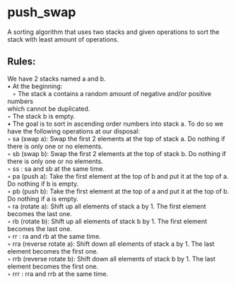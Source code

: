 # push_swap
A sorting algorithm that uses two stacks and given operations to sort the stack with least amount of operations.

## Rules: 
We have 2 stacks named a and b.\
• At the beginning: \
$~~~$◦ The stack a contains a random amount of negative and/or positive numbers\
which cannot be duplicated.\
  ◦ The stack b is empty.\
• The goal is to sort in ascending order numbers into stack a. To do so we have the following operations at our disposal: \
◦ sa (swap a): Swap the first 2 elements at the top of stack a. Do nothing if there is only one or no elements. \
◦ sb (swap b): Swap the first 2 elements at the top of stack b. Do nothing if there is only one or no elements.\
◦ ss : sa and sb at the same time.\
◦ pa (push a): Take the first element at the top of b and put it at the top of a. Do nothing if b is empty.\
◦ pb (push b): Take the first element at the top of a and put it at the top of b. Do nothing if a is empty.\
◦ ra (rotate a): Shift up all elements of stack a by 1. The first element becomes the last one.\
◦ rb (rotate b): Shift up all elements of stack b by 1. The first element becomes the last one.\
◦ rr : ra and rb at the same time.\
◦ rra (reverse rotate a): Shift down all elements of stack a by 1. The last element becomes the first one.\
◦ rrb (reverse rotate b): Shift down all elements of stack b by 1. The last element becomes the first one.\
◦ rrr : rra and rrb at the same time.
